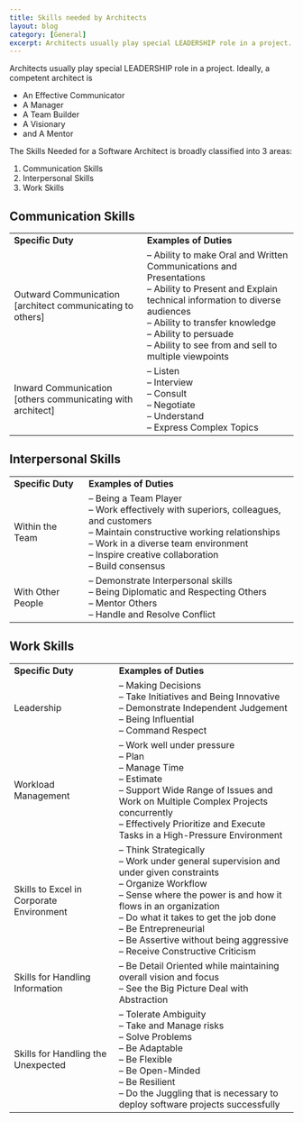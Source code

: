 ```yaml
---
title: Skills needed by Architects
layout: blog
category: [General]
excerpt: Architects usually play special LEADERSHIP role in a project. Ideally, a competent architect is an Effective Communicator, a Manager, a Team Builder, a Visionary and a Mentor. In this blog, we will learn what skills does a Software Architect needs.
---
```


Architects usually play special LEADERSHIP role in a project. Ideally, a competent architect is

- An Effective Communicator
- A Manager
- A Team Builder
- A Visionary
- and A Mentor

The Skills Needed for a Software Architect is broadly classified into 3 areas:

1. Communication Skills
2. Interpersonal Skills
3. Work Skills

## Communication Skills

<table><tbody><tr><td><strong>Specific Duty</strong></td><td><strong>Examples of Duties</strong></td></tr><tr><td>Outward Communication [architect communicating to others]</td><td>– Ability to make Oral and Written Communications and Presentations <br>– Ability to Present and Explain technical information to diverse audiences <br>– Ability to transfer knowledge <br>– Ability to persuade <br>– Ability to see from and sell to multiple viewpoints </td></tr><tr><td>Inward Communication [others communicating with architect]</td><td>– Listen <br>– Interview <br>– Consult <br>– Negotiate <br>– Understand <br>– Express Complex Topics </td></tr></tbody></table>

## Interpersonal Skills

<table><tbody><tr><td><strong>Specific Duty</strong></td><td><strong>Examples of Duties</strong></td></tr><tr><td>Within the Team</td><td>– Being a Team Player <br>– Work effectively with superiors, colleagues, and customers <br>– Maintain constructive working relationships <br>– Work in a diverse team environment <br>– Inspire creative collaboration <br>– Build consensus </td></tr><tr><td>With Other People</td><td>– Demonstrate Interpersonal skills <br>– Being Diplomatic and Respecting Others <br>– Mentor Others <br>– Handle and Resolve Conflict </td></tr></tbody></table>

## Work Skills

<table><tbody><tr><td><strong>Specific Duty</strong></td><td><strong>Examples of Duties</strong></td></tr><tr><td>Leadership</td><td>– Making Decisions <br>– Take Initiatives and Being Innovative <br>– Demonstrate Independent Judgement <br>– Being Influential <br>– Command Respect </td></tr><tr><td>Workload Management</td><td>– Work well under pressure <br>– Plan <br>– Manage Time <br>– Estimate <br>– Support Wide Range of Issues and Work on Multiple Complex Projects concurrently <br>– Effectively Prioritize and Execute Tasks in a High-Pressure Environment </td></tr><tr><td>Skills to Excel in Corporate Environment</td><td>– Think Strategically <br>– Work under general supervision and under given constraints <br>– Organize Workflow <br>– Sense where the power is and how it flows in an organization <br>– Do what it takes to get the job done <br>– Be Entrepreneurial <br>– Be Assertive without being aggressive <br>– Receive Constructive Criticism </td></tr><tr><td>Skills for Handling Information</td><td>– Be Detail Oriented while maintaining overall vision and focus <br>– See the Big Picture Deal with Abstraction </td></tr><tr><td>Skills for Handling the Unexpected</td><td>– Tolerate Ambiguity <br>– Take and Manage risks <br>– Solve Problems <br>– Be Adaptable <br>– Be Flexible <br>– Be Open-Minded <br>– Be Resilient <br>– Do the Juggling that is necessary to deploy software projects successfully </td></tr></tbody></table>
